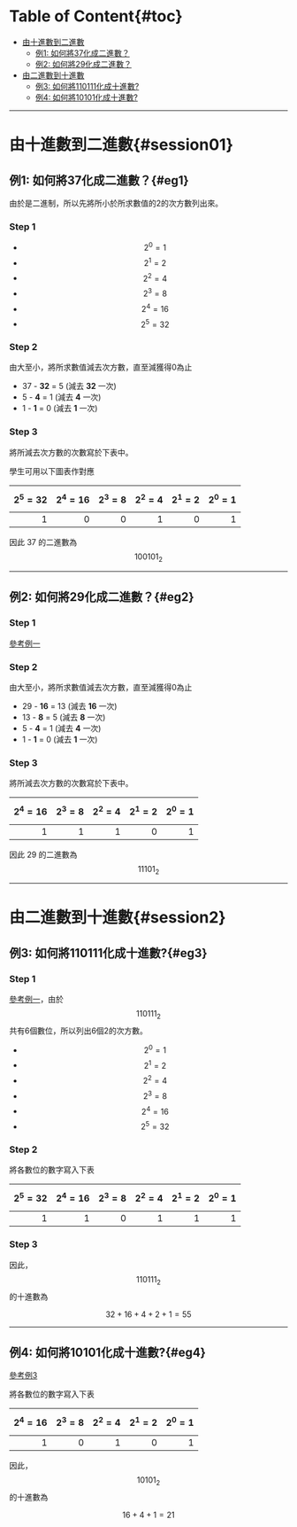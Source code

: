 # Table of Content{#toc}
<!-- MarkdownTOC depth=2 -->

- [由十進數到二進數](#session01)
  - [例1: 如何將37化成二進數？](#eg1)
  - [例2: 如何將29化成二進數？](#eg2)
- [由二進數到十進數](#session2)
  - [例3: 如何將110111化成十進數?](#eg3)
  - [例4: 如何將10101化成十進數?](#eg4)

<!-- /MarkdownTOC -->

---

# 由十進數到二進數{#session01}

## 例1: 如何將37化成二進數？{#eg1}

由於是二進制，所以先將所小於所求數值的2的次方數列出來。

### Step 1
- $$2^0 = 1$$ 
- $$2^1 = 2$$ 
- $$2^2 = 4$$ 
- $$2^3 = 8$$ 
- $$2^4 = 16$$ 
- $$2^5 = 32$$ 

### Step 2
由大至小，將所求數值減去次方數，直至減獲得0為止
- 37 - **32** = 5 (減去 **32** 一次)
- 5 - **4** = 1 (減去 **4** 一次)
- 1 - **1** = 0 (減去 **1**  一次)


### Step 3
將所減去次方數的次數寫於下表中。

學生可用以下圖表作對應

| $$2^5 = 32$$    | $$2^4 = 16$$    | $$2^3 = 8$$    | $$2^2 = 4$$   | $$2^1 = 2$$   | $$2^0 = 1$$    |
| --------------: | --------------: | -------------: | ------------: | ------------: | -------------: |
| 1               | 0               | 0              | 1             | 0             | 1              |

因此 37 的二進數為 $$100101_2$$

---


## 例2: 如何將29化成二進數？{#eg2}

### Step 1
[參考例一](#eg1)

### Step 2

由大至小，將所求數值減去次方數，直至減獲得0為止
- 29 - **16** = 13 (減去 **16** 一次)
- 13 - **8** = 5 (減去 **8** 一次)
- 5 - **4** = 1 (減去 **4**  一次)
- 1 - **1** = 0 (減去 **1**  一次)

### Step 3
將所減去次方數的次數寫於下表中。

| $$2^4 = 16$$    | $$2^3 = 8$$    | $$2^2 = 4$$   | $$2^1 = 2$$   | $$2^0 = 1$$    |
| --------------: | -------------: | ------------: | ------------: | -------------: |
| 1               | 1              | 1             | 0             | 1              |

因此 29 的二進數為 $$11101_2$$

---
# 由二進數到十進數{#session2}

## 例3: 如何將110111化成十進數?{#eg3}

### Step 1
[參考例一](#eg1)，由於 $$110111_2$$ 共有6個數位，所以列出6個2的次方數。

- $$2^0 = 1$$ 
- $$2^1 = 2$$ 
- $$2^2 = 4$$ 
- $$2^3 = 8$$ 
- $$2^4 = 16$$ 
- $$2^5 = 32$$ 

### Step 2
將各數位的數字寫入下表

| $$2^5 = 32$$ | $$2^4 = 16$$ | $$2^3 = 8$$ | $$2^2 = 4$$ | $$2^1 = 2$$ | $$2^0 = 1$$ |
| ----------:  | ----------:  | ----------: | ----------: | ---------:  | ----------: |
| 1            | 1            | 0           | 1           | 1           | 1           |

### Step 3
因此，$$110111_2$$ 的十進數為

$$ 32 + 16 + 4 + 2 + 1  = 55 $$

---
## 例4: 如何將10101化成十進數?{#eg4}
[參考例3](#eg3)

將各數位的數字寫入下表

| $$2^4 = 16$$ | $$2^3 = 8$$ | $$2^2 = 4$$ | $$2^1 = 2$$ | $$2^0 = 1$$ |
| ----------:  | ----------: | ----------: | ---------:  | ----------: |
| 1            | 0           | 1           | 0           | 1           |

因此，$$10101_2$$ 的十進數為

$$ 16 + 4 + 1  = 21 $$